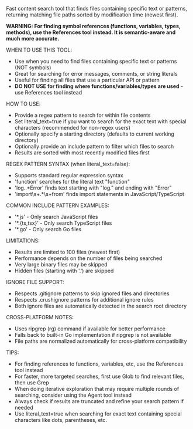 Fast content search tool that finds files containing specific text or patterns, returning matching file paths sorted by modification time (newest first).

**WARNING: For finding symbol references (functions, variables, types, methods), use the References tool instead. It is semantic-aware and much more accurate.**

WHEN TO USE THIS TOOL:

- Use when you need to find files containing specific text or patterns (NOT symbols)
- Great for searching for error messages, comments, or string literals
- Useful for finding all files that use a particular API or pattern
- **DO NOT USE for finding where functions/variables/types are used** - use References tool instead

HOW TO USE:

- Provide a regex pattern to search for within file contents
- Set literal_text=true if you want to search for the exact text with special characters (recommended for non-regex users)
- Optionally specify a starting directory (defaults to current working directory)
- Optionally provide an include pattern to filter which files to search
- Results are sorted with most recently modified files first

REGEX PATTERN SYNTAX (when literal_text=false):

- Supports standard regular expression syntax
- 'function' searches for the literal text "function"
- 'log\..\*Error' finds text starting with "log." and ending with "Error"
- 'import\s+.\*\s+from' finds import statements in JavaScript/TypeScript

COMMON INCLUDE PATTERN EXAMPLES:

- '\*.js' - Only search JavaScript files
- '\*.{ts,tsx}' - Only search TypeScript files
- '\*.go' - Only search Go files

LIMITATIONS:

- Results are limited to 100 files (newest first)
- Performance depends on the number of files being searched
- Very large binary files may be skipped
- Hidden files (starting with '.') are skipped

IGNORE FILE SUPPORT:

- Respects .gitignore patterns to skip ignored files and directories
- Respects .crushignore patterns for additional ignore rules
- Both ignore files are automatically detected in the search root directory

CROSS-PLATFORM NOTES:

- Uses ripgrep (rg) command if available for better performance
- Falls back to built-in Go implementation if ripgrep is not available
- File paths are normalized automatically for cross-platform compatibility

TIPS:

- For finding references to functions, variables, etc, use the References tool instead
- For faster, more targeted searches, first use Glob to find relevant files, then use Grep
- When doing iterative exploration that may require multiple rounds of searching, consider using the Agent tool instead
- Always check if results are truncated and refine your search pattern if needed
- Use literal_text=true when searching for exact text containing special characters like dots, parentheses, etc.
